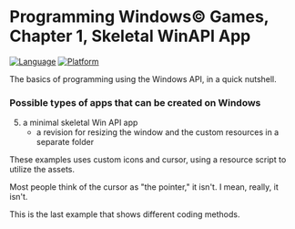 # Programming Windows© Games, Chapter 1, Skeletal WinAPI App
[![Language](https://img.shields.io/badge/Language%20-C++-blue.svg)](https://github.com/GeorgePimpleton/Win32-games/)
[![Platform](https://img.shields.io/badge/Platform%20-Win32-blue.svg)](https://github.com/GeorgePimpleton/Win32-games/)

The basics of programming using the Windows API, in a quick nutshell.  

### Possible types of apps that can be created on Windows
5. a minimal skeletal Win API app
   + a revision for resizing the window and the custom resources in a separate folder
   
These examples uses custom icons and cursor, using a resource script to utilize the assets.

Most people think of the cursor as "the pointer," it isn't.  I mean, really, it isn't.

This is the last example that shows different coding methods.

